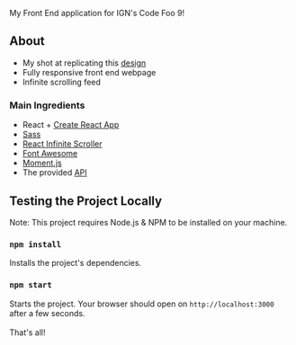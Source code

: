 My Front End application for IGN's Code Foo 9!

## About
- My shot at replicating this [design](https://s3.amazonaws.com/o.www.ign.com/code-foo/2019/static/img/front-end.gif)
- Fully responsive front end webpage
- Infinite scrolling feed

### Main Ingredients
- React + [Create React App](https://github.com/facebook/create-react-app)
- [Sass](https://sass-lang.com/libsass)
- [React Infinite Scroller](https://github.com/CassetteRocks/react-infinite-scroller)
- [Font Awesome](https://fontawesome.com/)
- [Moment.js](https://momentjs.com/)
- The provided [API](https://ign-apis.herokuapp.com/)

## Testing the Project Locally
Note: This project requires Node.js & NPM to be installed on your machine. 

### `npm install`
Installs the project's dependencies.
<br>
### `npm start`
Starts the project. Your browser should open on `http://localhost:3000` after a few seconds. 
<br>
<br>
That's all!

